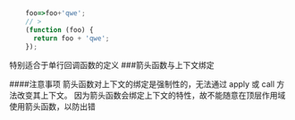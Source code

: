 ##

```javascript
    foo=>foo+'qwe';
    // >
    (function (foo) {
      return foo + 'qwe';
    });
```

特别适合于单行回调函数的定义
###箭头函数与上下文绑定

####注意事项
箭头函数对上下文的绑定是强制性的，无法通过 apply 或 call 方法改变其上下文。
因为箭头函数会绑定上下文的特性，故不能随意在顶层作用域使用箭头函数，以防出错

